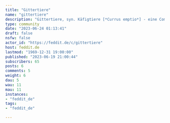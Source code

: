 ```yaml
---
title: "Gittertiere" 
name: "gittertiere"
description: "Gittertiere, syn. Käfigtiere [*Currus emptio*] - eine Community, die dem Austausch über unsere edlen Mitgeschöpfe auf vier Rollen dient. Zeigt Eure Gittertierfotos, berichtet von Euren Begegnungen mit Gittertieren oder postet die neuesten Erkenntnisse aus der Gittertierforschung!"
type: community
date: "2023-06-24 01:13:41"
draft: false
nsfw: false
actor_id: "https://feddit.de/c/gittertiere"
host: feddit.de
lastmod: "1969-12-31 19:00:00"
published: "2023-06-19 21:00:44"
subscribers: 65
posts: 6
comments: 5
weight: 6
dau: 5
wau: 11
mau: 11
instances:
- "feddit_de"
tags: 
- "feddit_de"

---
```

